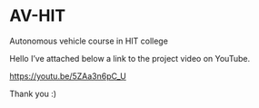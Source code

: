 # AV-HIT
Autonomous vehicle course in HIT college

Hello
I’ve attached below a link to the project video on YouTube.

https://youtu.be/5ZAa3n6pC_U

Thank you :)
